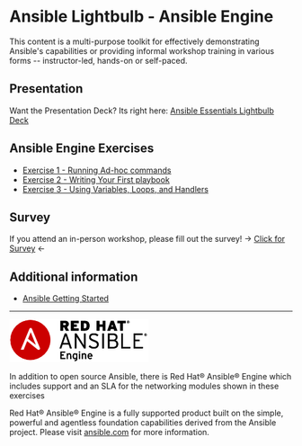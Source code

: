 # Ansible Lightbulb - Ansible Engine

This content is a multi-purpose toolkit for effectively demonstrating Ansible's capabilities or providing informal workshop training in various forms -- instructor-led, hands-on or self-paced.

## Presentation
Want the Presentation Deck?  Its right here:
[Ansible Essentials Lightbulb Deck](../../decks/ansible-essentials.html)

## Ansible Engine Exercises

 - [Exercise 1 - Running Ad-hoc commands](1-adhoc)
 - [Exercise 2 - Writing Your First playbook](2-playbook)
 - [Exercise 3 - Using Variables, Loops, and Handlers](3-variables)

## Survey
If you attend an in-person workshop, please fill out the survey!
-> [Click for Survey](http://bit.ly/net-lightbulb-survey) <-

## Additional information
 - [Ansible Getting Started](http://docs.ansible.com/ansible/latest/intro_getting_started.html)

 ---
 ![Ansible Red Hat Engine](ansible-engine-small.png)

 In addition to open source Ansible, there is Red Hat® Ansible® Engine which includes support and an SLA for the networking modules shown in these exercises

 Red Hat® Ansible® Engine is a fully supported product built on the simple, powerful and agentless foundation capabilities derived from the Ansible project.  Please visit [ansible.com](https://www.ansible.com/ansible-engine) for more information.

